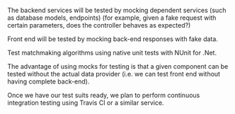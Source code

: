 The backend services will be tested by mocking dependent services (such as database models, endpoints) (for example, given a fake request with certain parameters, does the controller behaves as expected?)

Front end will be tested by mocking back-end responses with fake data.

Test matchmaking algorithms using native unit tests with NUnit for .Net.

The advantage of using mocks for testing is that a given component can be tested without the actual data provider (i.e. we can test front end without having complete back-end).

Once we have our test suits ready, we plan to perform continuous integration testing using Travis CI or a similar service.
